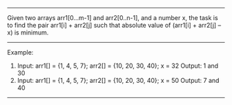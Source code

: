 ----------------------------------------------------------------------------------

Given two arrays arr1[0…m-1] and arr2[0..n-1], and a number x, the task is to find the pair arr1[i] + arr2[j] such that absolute value of (arr1[i] + arr2[j] – x) is minimum.

----------------------------------------------------------------------------------

Example: 
1. Input: arr1[] = {1, 4, 5, 7}; arr2[] = {10, 20, 30, 40}; x = 32
Output: 1 and 30
2. Input: arr1[] = {1, 4, 5, 7}; arr2[] = {10, 20, 30, 40}; x = 50
Output: 7 and 40

----------------------------------------------------------------------------------